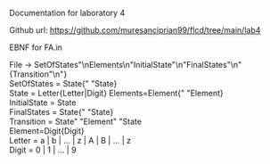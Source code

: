 Documentation for laboratory 4

Github url: https://github.com/muresanciprian99/flcd/tree/main/lab4

EBNF for FA.in  

File -> SetOfStates"\nElements\n"InitialState"\n"FinalStates"\n"{Transition"\n"}  
SetOfStates = State{" "State}  
State = Letter{Letter|Digit} 
Elements=Element{" "Element}  
InitialState = State  
FinalStates = State{" "State}  
Transition = State" "Element" "State  
Element=Digit{Digit}  
Letter = a | b | ... | z | A | B | ... | z  
Digit = 0 | 1 | ... | 9  

